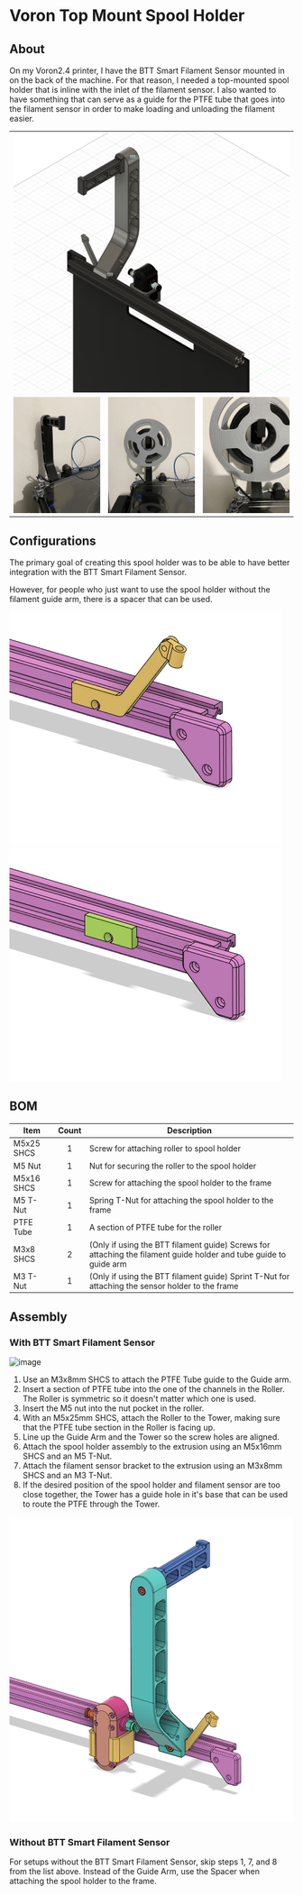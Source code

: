 # Voron Top Mount Spool Holder

## About
On my Voron2.4 printer, I have the BTT Smart Filament Sensor mounted in on the
back of the machine. For that reason, I needed a top-mounted spool holder that
is inline with the inlet of the filament sensor. I also wanted to have something
that can serve as a guide for the PTFE tube that goes into the filament sensor
in order to make loading and unloading the filament easier.

<table>
   <tr>
      <td colspan=3><img src="./Images/TopSpoolHolder.PNG"></td>
   </tr>
   <tr>
      <td><img src="./Images/spool1.jpeg" width="399"/></td>
      <td><img src="./Images/spool3.jpeg" width="399"/></td>
      <td><img src="./Images/spool4.jpeg" width="399"/></td>
   </tr>
</table>

## Configurations
The primary goal of creating this spool holder was to be able to have better
integration with the BTT Smart Filament Sensor.

However, for people who just want to use the spool holder without the filament
guide arm, there is a spacer that can be used.

![image](./Images/Guide.PNG) ![image](./Images/Spacer.PNG)

## BOM

| Item | Count | Description |
| ---  | :--: | -- |
| M5x25 SHCS | 1 | Screw for attaching roller to spool holder |
| M5 Nut | 1 | Nut for securing the roller to the spool holder |
| M5x16 SHCS | 1 | Screw for attaching the spool holder to the frame |
| M5 T-Nut | 1 | Spring T-Nut for attaching the spool holder to the frame |
| PTFE Tube | 1 | A section of PTFE tube for the roller |
| M3x8 SHCS | 2 | (Only if using the BTT filament guide) Screws for attaching the filament guide holder and tube guide to guide arm |
| M3 T-Nut | 1 | (Only if using the BTT filament guide) Sprint T-Nut for attaching the sensor holder to the frame |

## Assembly
### With BTT Smart Filament Sensor
![image](./Images/Assembly.gif)

1. Use an M3x8mm SHCS to attach the PTFE Tube guide to the Guide arm.
2. Insert a section of PTFE tube into the one of the channels in the Roller. The
Roller is symmetric so it doesn't matter which one is used.
3. Insert the M5 nut into the nut pocket in the roller.
4. With an M5x25mm SHCS, attach the Roller to the Tower, making sure that the
PTFE tube section in the Roller is facing up.
5. Line up the Guide Arm and the Tower so the screw holes are aligned.
6. Attach the spool holder assembly to the extrusion using an M5x16mm SHCS and
an M5 T-Nut.
7. Attach the filament sensor bracket to the extrusion using an M3x8mm SHCS and
an M3 T-Nut.
8. If the desired position of the spool holder and filament sensor are too close
together, the Tower has a guide hole in it's base that can be used to route the
PTFE through the Tower.

![image](./Images/Back.PNG)


### Without BTT Smart Filament Sensor
For setups without the BTT Smart Filament Sensor, skip steps 1, 7, and 8 from
the list above. Instead of the Guide Arm, use the Spacer when attaching the
spool holder to the frame.